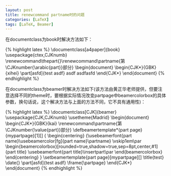 ```yaml
---
layout: post
title: renewcommand partname时的问题
categories: [LaTeX]
tags: [LaTeX, Beamer]
---
```



在documentclass为book时解决方法如下：

{% highlight latex %}
\documentclass[a4paper]{book}
\usepackage{ctex,CJKnumb}
\renewcommand\thepart{}\renewcommand\partname{第\CJKnumber{\arabic{part}}部分}
\begin{document}
\begin{CJK*}{GBK}{xihei}
\part[asfd]{test asdf}
asdf asdfasfd
\end{CJK*}
\end{document}
{% endhighlight %}

在documentclass为beamer时解决方法如下(该方法由黄正华老师提供，但要注意选择不同的theme时，要根据实际情况改变partpage中beamercolorbox的具体参数，换句话说，这个解决方法与上面的方法不同，它不具有通用性)：

{% highlight latex %}
\documentclass[CJK]{beamer}
\usepackage{CJK,CJKnumb}
\usetheme{Madrid}
\begin{document}
\begin{CJK*}{GBK}{kai}
\renewcommand\partname{第\CJKnumber{\value{part}}部分}
\defbeamertemplate*{part page}{mypartpage}[1][] { \begin{centering} {\usebeamerfont{part name}\usebeamercolor[fg]{part name}\partname} \vskip1em\par \begin{beamercolorbox}[rounded=true,shadow=true,sep=8pt,center,#1]{part title} \usebeamerfont{part title}\insertpart\par \end{beamercolorbox} \end{centering} }
\setbeamertemplate{part page}[mypartpage][]
\title{test}
\date{}
\part[asfd]{test asdf}
\frame{\partpage}
\end{CJK*}
\end{document}
{% endhighlight %}